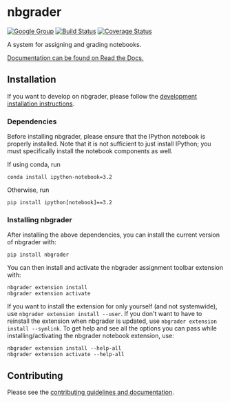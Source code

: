 # nbgrader

[![Google Group](https://img.shields.io/badge/-Google%20Group-lightgrey.svg)](https://groups.google.com/forum/#!forum/jupyter)
[![Build Status](https://travis-ci.org/jupyter/nbgrader.svg)](https://travis-ci.org/jupyter/nbgrader)
[![Coverage Status](https://coveralls.io/repos/jupyter/nbgrader/badge.svg)](https://coveralls.io/r/jupyter/nbgrader)

A system for assigning and grading notebooks.

[Documentation can be found on Read the Docs.](http://nbgrader.readthedocs.org)

## Installation

If you want to develop on nbgrader, please follow the [development installation instructions](CONTRIBUTING.md#development-installation).

### Dependencies

Before installing nbgrader, please ensure that the IPython notebook is properly installed.
Note that it is not sufficient to just install IPython; you must specifically install the notebook components as well.

If using conda, run

    conda install ipython-notebook=3.2

Otherwise, run

    pip install ipython[notebook]==3.2

### Installing nbgrader

After installing the above dependencies, you can install the current version of nbgrader with:

    pip install nbgrader

You can then install and activate the nbgrader assignment toolbar extension with:

    nbgrader extension install
    nbgrader extension activate

If you want to install the extension for only yourself (and not systemwide), use `nbgrader extension install --user`.
If you don't want to have to reinstall the extension when nbgrader is updated, use `nbgrader extension install --symlink`.
To get help and see all the options you can pass while installing/activating the nbgrader notebook extension, use:

    nbgrader extension install --help-all
    nbgrader extension activate --help-all

## Contributing

Please see the [contributing guidelines and documentation](CONTRIBUTING.md).
